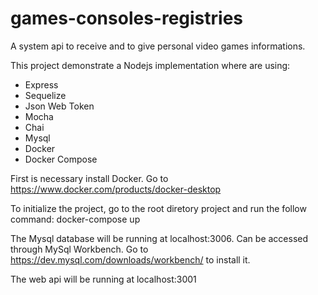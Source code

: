 # games-consoles-registries
A system api to receive and to give personal video games informations.

This project demonstrate a Nodejs implementation where are using:
- Express
- Sequelize
- Json Web Token
- Mocha
- Chai
- Mysql
- Docker
- Docker Compose

First is necessary install Docker. Go to https://www.docker.com/products/docker-desktop

To initialize the project, go to the root diretory project and run the follow command: docker-compose up

The Mysql database will be running at localhost:3006. Can be accessed through MySql Workbench. Go to https://dev.mysql.com/downloads/workbench/ to install it.

The web api will be running at localhost:3001
